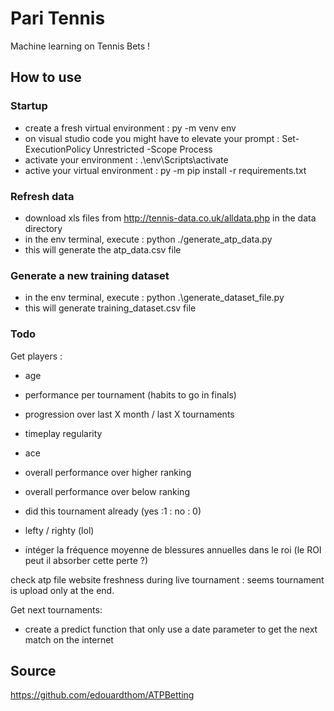 # Pari Tennis

Machine learning on Tennis Bets !

## How to use

### Startup
- create a fresh virtual environment : py -m venv env
- on visual studio code you might have to elevate your prompt : Set-ExecutionPolicy Unrestricted -Scope Process
- activate your environment : .\env\Scripts\activate
- active your virtual environment : py -m pip install -r requirements.txt

### Refresh data

- download xls files from http://tennis-data.co.uk/alldata.php in the data directory
- in the env terminal, execute : python ./generate_atp_data.py
- this will generate the atp_data.csv file

### Generate a new training dataset 

- in the env terminal, execute : python .\generate_dataset_file.py
- this will generate training_dataset.csv file

### Todo

Get players : 
- age
- performance per tournament (habits to go in finals)
- progression over last X month / last X tournaments
- timeplay regularity
- ace
- overall performance over higher ranking
- overall performance over below ranking
- did this tournament already (yes :1 : no : 0)
- lefty / righty (lol)

- intéger la fréquence moyenne de blessures annuelles dans le roi (le ROI peut il absorber cette perte ?)

check atp file website freshness during live tournament : seems tournament is upload only at the end.

Get next tournaments:
- create a predict function that only use a date parameter to get the next match on the internet

## Source

https://github.com/edouardthom/ATPBetting